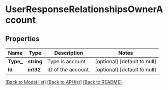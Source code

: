 # UserResponseRelationshipsOwnerAccount

## Properties
Name | Type | Description | Notes
------------ | ------------- | ------------- | -------------
**Type_** | **string** | Type is account. | [optional] [default to null]
**Id** | **int32** | ID of the account.  | [optional] [default to null]

[[Back to Model list]](../README.md#documentation-for-models) [[Back to API list]](../README.md#documentation-for-api-endpoints) [[Back to README]](../README.md)


